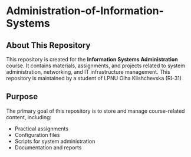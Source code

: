 # Administration-of-Information-Systems

## About This Repository
This repository is created for the **Information Systems Administration** course. It contains materials, assignments, and projects related to system administration, networking, and IT infrastructure management. This repository is maintained by a student of LPNU Olha Klishchevska (RI-31)  

## Purpose  
The primary goal of this repository is to store and manage course-related content, including:  
- Practical assignments  
- Configuration files  
- Scripts for system administration  
- Documentation and reports 
